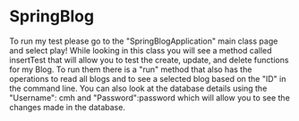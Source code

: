 # SpringBlog
To run my test please go to the "SpringBlogApplication" main class page and select play!
While looking in this class you will see a method called insertTest that will allow you to test the create, update, and delete functions for my Blog.
To run them there is a "run" method that also has the operations to read all blogs and to see a selected blog based on the "ID" in the command line.
You can also look at the database details using the "Username": cmh and "Password":password which will allow you to see the changes made in the database.
